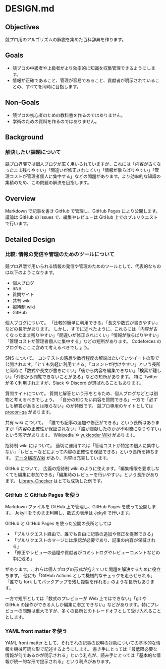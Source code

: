 # DESIGN.md

## Objectives

競プロ用のアルゴリズムの解説を集めた百科辞典を作ります。


## Goals

-   競プロの中級者や上級者がより効率的に知識を収集管理できるようにします。
-   情報が正確であること、管理が容易であること、貢献者が明示されていることの、すべてを同時に目指します。


## Non-Goals

-   競プロの初心者のための教科書を作るのではありません。
-   学術のための資料を作るのではありません。


## Background

### 解決したい課題について

競プロ界隈では個人ブログが広く用いられていますが、これには「内容が古くなったまま残りやすい」「間違いが修正されにくい」「情報が散らばりやすい」「管理コストが管理者個人に集中する」などの問題があります。より効率的な知識の集積のため、この問題の解決を目指します。


## Overview

Markdown で記事を書き GitHub で管理し、GitHub Pages により公開します。議論は GitHub の Issues で、編集やレビューは GitHub 上でのプルリクエストで行います。


## Detailed Design

### 比較: 情報の発信や管理のためのツールについて

競プロ界隈で用いられる情報の発信や管理のためのツールとして、代表的なものは以下のようになります。

-   個人ブログ
-   SNS
-   質問サイト
-   共有 wiki
-   招待制 wiki
-   GitHub

個人ブログについて。
「比較的簡単に利用できる」「長文や数式が書きやすい」などの長所があります。
しかし、すでに述べたように、これらには「内容が古くなったまま残りやすい」「間違いが修正されにくい」「情報が散らばりやすい」「管理コストが管理者個人に集中する」などの短所があります。
Codeforces のブログもここに含めて考えるべきでしょう。

SNS について。
コンテストの感想や数行程度の解説はたいていツイートの形で公開されます。「とても気軽に利用できる」「コメントが付けやすい」という長所と同時に「数式や長文が書きにくい」「後から内容を編集できない」「検索が難しい」「外部から閲覧できないことがある」などの短所があります。
特に Twitter が多く利用されますが、Slack や Discord が選ばれることもあります。

質問サイトについて。
質問と解答という形をとるため、個人ブログなどとは別物と考えるべきでしょう。
「自分の知りたい内容を質問できる」一方で「必ずしも解答があるとは限らない」のが特徴です。
競プロ専用のサイトとしては [procon-qa](https://procon-qa.herokuapp.com/) があります。

共有 wiki について。
「誰でも記事の追加や修正ができる」という長所はありますが「内容の正確性が保証されない」「誰が貢献したのかが不明瞭になりやすい」という短所があります。
Wikipedia や [yukicoder Wiki](https://yukicoder.me/wiki) があります。

招待制 wiki にはついて。
適切に運用すれば「管理コストが特定の個人に集中しない」「レビューなどによって内容の正確性を保証できる」という長所を持ちます。
[データ構造Wiki](https://scrapbox.io/data-structures/) があり、内容は充実しています。

GitHub について。
広義の招待制 wiki のように使えます。「編集権限を要求しなくても編集に参加できる」「編集時のレビューを行いやすい」という長所があります。
[Library-Checker](https://judge.yosupo.jp/) はとても成功した例です。


### GitHub と GitHub Pages を使う

Markdown ファイルを GitHub 上で管理し、GitHub Pages を使って公開します。
Jekyll をそのまま利用し、数式の表示は Jekyll で行います。

GitHub と GitHub Pages を使った公開の長所としては

-   「プルリクエスト経由で、誰でも自由に記事の追加や修正を提案できる」
-   「プルリクエストのマージには承認が必要であり、記事の内容が保証される」
-   「修正やレビューの過程や貢献者がコミットログやレビューコメントなどの中に残る」

があります。これらは個人ブログの形式が抱えていた問題を解決するために役立ちます。
他にも「GitHub Actions として機械的なチェックを走らせられる」「誰でも fork してバックアップを残し複製を作れる」のような長所もあります。

一方で短所としては「数式のプレビューが Web 上ではできない」「git や GitHub の操作ができる人しか編集に参加できない」などがあります。特にプレビューの問題は重大ですが、多くの長所とのトレードオフとして受け入れることとします。


### YAML front matter を使う

YAML front matter として、それぞれの記事の説明の対象についての基本的な情報を機械可読な形で記述するようにします。
書き手にとっては「最低限必要な情報が何であるかが明示される」という利点が、読み手にとっては「基本的な情報が統一的な形で提示される」という利点があります。
